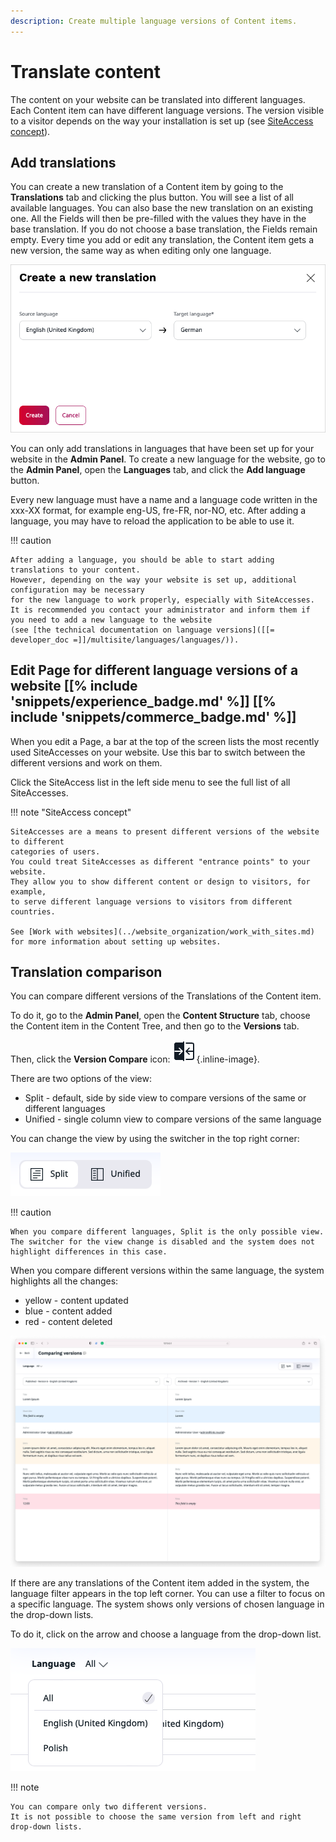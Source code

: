 ```yaml
---
description: Create multiple language versions of Content items.
---
```


# Translate content

The content on your website can be translated into different languages. Each Content item can have different language versions.
The version visible to a visitor depends on the way your installation is set up (see [SiteAccess concept](#edit-page-for-different-language-versions-of-a-website)).

## Add translations

You can create a new translation of a Content item by going to the **Translations** tab and clicking the plus button.
You will see a list of all available languages. You can also base the new translation on an existing one.
All the Fields will then be pre-filled with the values they have in the base translation.
If you do not choose a base translation, the Fields remain empty. Every time you add or edit any translation,
the Content item gets a new version, the same way as when editing only one language.

![Adding a new translation](img/adding_translation.png "Adding a new translation")

You can only add translations in languages that have been set up for your website in the **Admin Panel**.
To create a new language for the website, go to the **Admin Panel**, open the **Languages** tab, and click the **Add language** button.

Every new language must have a name and a language code written in the xxx-XX format, for example eng-US, fre-FR, nor-NO, etc.
After adding a language, you may have to reload the application to be able to use it.

!!! caution

    After adding a language, you should be able to start adding translations to your content.
    However, depending on the way your website is set up, additional configuration may be necessary
    for the new language to work properly, especially with SiteAccesses.
    It is recommended you contact your administrator and inform them if you need to add a new language to the website
    (see [the technical documentation on language versions]([[= developer_doc =]]/multisite/languages/languages/)).

## Edit Page for different language versions of a website [[% include 'snippets/experience_badge.md' %]] [[% include 'snippets/commerce_badge.md' %]]

When you edit a Page, a bar at the top of the screen lists the most recently used SiteAccesses on your website. Use this bar to switch between the different versions and work on them.

Click the SiteAccess list in the left side menu to see the full list of all SiteAccesses.

!!! note "SiteAccess concept"

    SiteAccesses are a means to present different versions of the website to different 
    categories of users.
    You could treat SiteAccesses as different "entrance points" to your website. 
    They allow you to show different content or design to visitors, for example, 
    to serve different language versions to visitors from different countries.
    
    See [Work with websites](../website_organization/work_with_sites.md) for more information about setting up websites.

## Translation comparison

You can compare different versions of the Translations of the Content item.

To do it, go to the **Admin Panel**, open the **Content Structure** tab, choose the Content item in the Content Tree, 
and then go to the **Versions** tab.

Then, click the **Version Compare** icon: ![Version Compare Icon](img/version_compare_icon.png){.inline-image}.

There are two options of the view:

- Split - default, side by side view to compare versions of the same or different languages
- Unified - single column view to compare versions of the same language

You can change the view by using the switcher in the top right corner:

![view switcher](img/view_switcher.png "View switcher")

!!! caution

    When you compare different languages, Split is the only possible view.
    The switcher for the view change is disabled and the system does not highlight differences in this case.

When you compare different versions within the same language, the system highlights all the changes:

- yellow - content updated
- blue - content added
- red - content deleted

![Comparison view](img/comparison_view.png "Comparison view")

If there are any translations of the Content item added in the system, the language filter appears in the top left corner. 
You can use a filter to focus on a specific language.
The system shows only versions of chosen language in the drop-down lists.

To do it, click on the arrow and choose a language from the drop-down list.

![Language filter](img/language_filter.png "Language filter")

!!! note

    You can compare only two different versions.
    It is not possible to choose the same version from left and right drop-down lists.